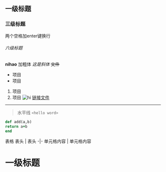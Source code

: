 ## 一级标题
### 三级标题

两个空格加enter键换行



###### 六级标题
**nihao** 加粗体
*这是斜体*
~~文件~~
* 项目
* 项目
1. 项目
2. 项目
![hi](http://img2.imgtn.bdimg.com/it/u=3206563297,3073686125&fm=11&gp=0.jpg)
[链接文件](http://img0.imgtn.bdimg.com/it/u=2907023246,4243830446&fm=26&gp=0.jpg)


*** 
>水平线 
`<hello word>`
```ruby
def add(a,b)
return a+b
end
```
表格
表头 | 表头
-|-
单元格内容 | 单元格内容
# 一级标题  
